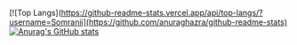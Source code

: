 [![Top Langs](https://github-readme-stats.vercel.app/api/top-langs/?username=Somranii](https://github.com/anuraghazra/github-readme-stats)  [![Anurag's GitHub stats](https://github-readme-stats.vercel.app/api?username=Somranii)](https://github.com/anuraghazra/github-readme-stats)

